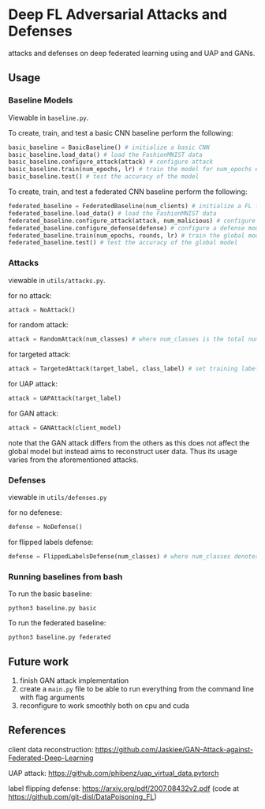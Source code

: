# Deep FL Adversarial Attacks and Defenses
attacks and defenses on deep federated learning using and UAP and GANs.

## Usage

### Baseline Models
Viewable in `baseline.py`.

To create, train, and test a basic CNN baseline perform the following:
```python
basic_baseline = BasicBaseline() # initialize a basic CNN
basic_baseline.load_data() # load the FashionMNIST data
basic_baseline.configure_attack(attack) # configure attack 
basic_baseline.train(num_epochs, lr) # train the model for num_epochs epochs and at learning rate lr
basic_baseline.test() # test the accuracy of the model
```

To create, train, and test a federated CNN baseline perform the following:
```python
federated_baseline = FederatedBaseline(num_clients) # initialize a FL framework with num_clients clients training CNNs
federated_baseline.load_data() # load the FashionMNIST data
federated_baseline.configure_attack(attack, num_malicious) # configure num_malicious attackers using attack
federated_baseline.configure_defense(defense) # configure a defense model
federated_baseline.train(num_epochs, rounds, lr) # train the global model for num_epochs epochs, rounds rounds over the clients, and at learning rate lr
federated_baseline.test() # test the accuracy of the global model
```

### Attacks
viewable in `utils/attacks.py`.

for no attack:
```python
attack = NoAttack()
```

for random attack:
```python
attack = RandomAttack(num_classes) # where num_classes is the total number of classes in the data
```

for targeted attack:
```python
attack = TargetedAttack(target_label, class_label) # set training labels of target_label to class_label
```

for UAP attack:
```python
attack = UAPAttack(target_label)
```

for GAN attack:
```python
attack = GANAttack(client_model)
```
note that the GAN attack differs from the others as this does not affect the global model but instead aims to reconstruct user data. Thus its usage varies from the aforementioned attacks.

### Defenses
viewable in `utils/defenses.py`

for no defenese:
```python
defense = NoDefense()
```

for flipped labels defense:
```python
defense = FlippedLabelsDefense(num_classes) # where num_classes denotes source class comparisons
```


### Running baselines from bash
To run the basic baseline:
```
python3 baseline.py basic
```
To run the federated baseline:
```
python3 baseline.py federated
```


## Future work
1. finish GAN attack implementation 
2. create a `main.py` file to be able to run everything from the command line with flag arguments
3. reconfigure to work smoothly both on cpu and cuda

## References
client data reconstruction: https://github.com/Jaskiee/GAN-Attack-against-Federated-Deep-Learning

UAP attack: https://github.com/phibenz/uap_virtual_data.pytorch

label flipping defense: https://arxiv.org/pdf/2007.08432v2.pdf (code at https://github.com/git-disl/DataPoisoning_FL)
